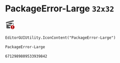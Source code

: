 # PackageError-Large `32x32`
<img src="/img/PackageError-Large.png" width=32 height=32>

``` CSharp
EditorGUIUtility.IconContent("PackageError-Large")
```
```
PackageError-Large
```
```
6712989809533939842
```
